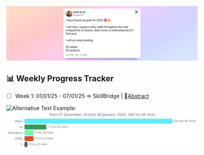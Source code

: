 ![Header Tweet](./header_tweet.png)

## 📊 Weekly Progress Tracker

- [ ] Week 1: 01/01/25 - 07/01/25 => SkillBridge | 📄[Abstract](https://www.canva.com/design/DAGXarLWr_Y/zEF5s1Z9Rhm5zDqRtZsWxA/edit?utm_content=DAGXarLWr_Y&utm_campaign=designshare&utm_medium=link2&utm_source=sharebutton)

<img
  src="https://github.com/<username>/<repository-name>/blob/<branch-name>/images/stat.svg"
  alt="Alternative Text"
/>
Example:
<img
  src="https://github.com/avinal/avinal/blob/main/images/stat.svg"
  alt="Avinal WakaTime Activity"
/>
